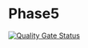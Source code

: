 # Phase5
[![Quality Gate Status](https://sonarcloud.io/api/project_badges/measure?project=alu0101025407_Phase5&metric=alert_status)](https://sonarcloud.io/summary/new_code?id=alu0101025407_Phase5)
